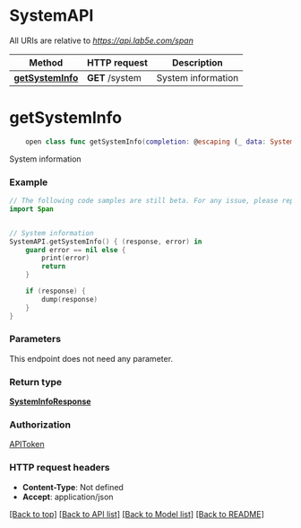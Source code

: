 # SystemAPI

All URIs are relative to *https://api.lab5e.com/span*

Method | HTTP request | Description
------------- | ------------- | -------------
[**getSystemInfo**](SystemAPI.md#getsysteminfo) | **GET** /system | System information


# **getSystemInfo**
```swift
    open class func getSystemInfo(completion: @escaping (_ data: SystemInfoResponse?, _ error: Error?) -> Void)
```

System information

### Example 
```swift
// The following code samples are still beta. For any issue, please report via http://github.com/OpenAPITools/openapi-generator/issues/new
import Span


// System information
SystemAPI.getSystemInfo() { (response, error) in
    guard error == nil else {
        print(error)
        return
    }

    if (response) {
        dump(response)
    }
}
```

### Parameters
This endpoint does not need any parameter.

### Return type

[**SystemInfoResponse**](SystemInfoResponse.md)

### Authorization

[APIToken](../README.md#APIToken)

### HTTP request headers

 - **Content-Type**: Not defined
 - **Accept**: application/json

[[Back to top]](#) [[Back to API list]](../README.md#documentation-for-api-endpoints) [[Back to Model list]](../README.md#documentation-for-models) [[Back to README]](../README.md)

